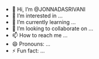 - 👋 Hi, I’m @JONNADASRIVANI
- 👀 I’m interested in ...
- 🌱 I’m currently learning ...
- 💞️ I’m looking to collaborate on ...
- 📫 How to reach me ...
- 😄 Pronouns: ...
- ⚡ Fun fact: ...

<!---
JONNADASRIVANI/JONNADASRIVANI is a ✨ special ✨ repository because its `README.md` (this file) appears on your GitHub profile.
You can click the Preview link to take a look at your changes.
--->

